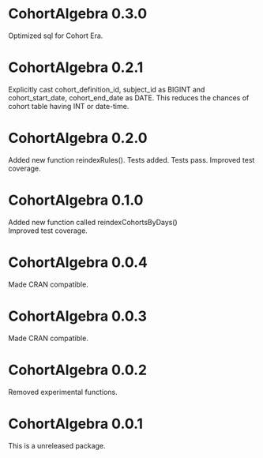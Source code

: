 CohortAlgebra 0.3.0
======================
Optimized sql for Cohort Era.

CohortAlgebra 0.2.1
======================
Explicitly cast cohort_definition_id, subject_id as BIGINT and cohort_start_date, cohort_end_date as DATE.
This reduces the chances of cohort table having INT or date-time.

CohortAlgebra 0.2.0
======================
Added new function reindexRules(). 
Tests added. Tests pass. Improved test coverage.

CohortAlgebra 0.1.0
======================
Added new function called reindexCohortsByDays()  
Improved test coverage.

CohortAlgebra 0.0.4
======================

Made CRAN compatible.

CohortAlgebra 0.0.3
======================

Made CRAN compatible.

CohortAlgebra 0.0.2
======================

Removed experimental functions. 

CohortAlgebra 0.0.1
======================

This is a unreleased package. 
